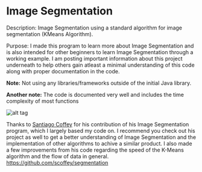 # Image Segmentation
Description: Image Segmentation using a standard algorithm for image segmentation (KMeans Algorithm).

Purpose: I made this program to learn more about Image Segmentation and is also intended for other beginners to learn Image Segmentation through a working example. I am posting important information about this project underneath to help others gain atleast a minimal understanding of this code along with proper documentation in the code.

**Note:** Not using any libraries/frameworks outside of the initial Java library.

**Another note:** The code is documented very well and includes the time complexity of most functions

![alt tag](/home/abhishek/Desktop/cat.jpg)

Thanks to [Santiago Coffey](https://github.com/scoffey) for his contribution of his Image Segmentation program, which I largely based my code on. I recommend you check out his project as well to get a better understanding of Image Segmentation and the implementation of other algorithms to achive a similar product. I also made a few improvements from his code regarding the speed of the K-Means algorithm and the flow of data in general.
https://github.com/scoffey/segmentation
